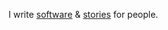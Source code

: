 I write [software](https://github.com/MarcosCobena) & [stories](https://medium.com/@MarcosCobena) for people.